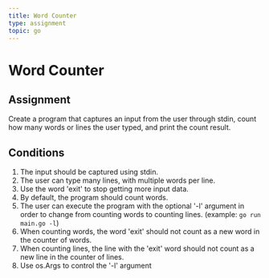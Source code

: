 ```yaml
---
title: Word Counter
type: assignment
topic: go
---
```


# Word Counter

## Assignment

Create a program that captures an input from the user through stdin, count how many words or lines the user typed, and print the count result.

## Conditions

1. The input should be captured using stdin.
2. The user can type many lines, with multiple words per line.
3. Use the word 'exit' to stop getting more input data.
4. By default, the program should count words.
5. The user can execute the program with the optional '-l' argument in order to change from counting words to counting lines. (example: `go run main.go -l`)
6. When counting words, the word 'exit' should not count as a new word in the counter of words.
7. When counting lines, the line with the 'exit' word should not count as a new line in the counter of lines.
8. Use os.Args to control the '-l' argument
